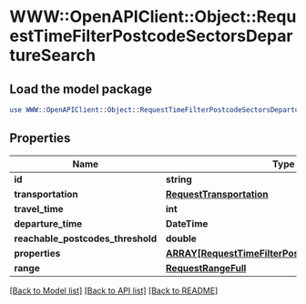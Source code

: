 # WWW::OpenAPIClient::Object::RequestTimeFilterPostcodeSectorsDepartureSearch

## Load the model package
```perl
use WWW::OpenAPIClient::Object::RequestTimeFilterPostcodeSectorsDepartureSearch;
```

## Properties
Name | Type | Description | Notes
------------ | ------------- | ------------- | -------------
**id** | **string** |  | 
**transportation** | [**RequestTransportation**](RequestTransportation.md) |  | 
**travel_time** | **int** |  | 
**departure_time** | **DateTime** |  | 
**reachable_postcodes_threshold** | **double** |  | 
**properties** | [**ARRAY[RequestTimeFilterPostcodeSectorsProperty]**](RequestTimeFilterPostcodeSectorsProperty.md) |  | 
**range** | [**RequestRangeFull**](RequestRangeFull.md) |  | [optional] 

[[Back to Model list]](../README.md#documentation-for-models) [[Back to API list]](../README.md#documentation-for-api-endpoints) [[Back to README]](../README.md)


